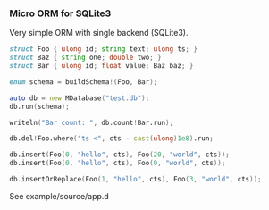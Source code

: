 ### Micro ORM for SQLite3

Very simple ORM with single backend (SQLite3).

```d
struct Foo { ulong id; string text; ulong ts; }
struct Baz { string one; double two; }
struct Bar { ulong id; float value; Baz baz; }

enum schema = buildSchema!(Foo, Bar);

auto db = new MDatabase("test.db");
db.run(schema);

writeln("Bar count: ", db.count!Bar.run);

db.del!Foo.where("ts <", cts - cast(ulong)1e8).run;

db.insert(Foo(0, "hello", cts), Foo(20, "world", cts));
db.insert(Foo(0, "hello", cts), Foo(0, "world", cts));

db.insertOrReplace(Foo(1, "hello", cts), Foo(3, "world", cts));
```

See example/source/app.d